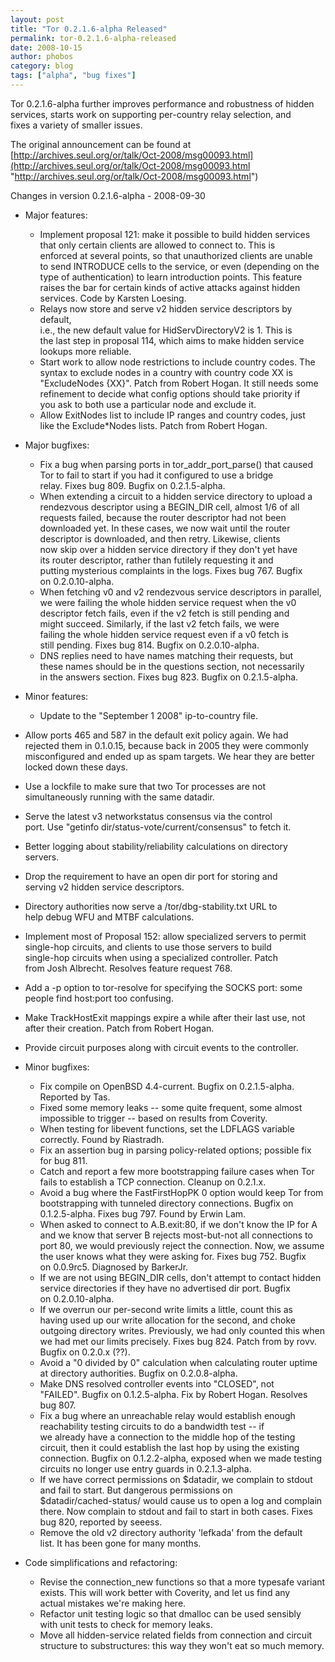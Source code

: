 ```yaml
---
layout: post
title: "Tor 0.2.1.6-alpha Released"
permalink: tor-0.2.1.6-alpha-released
date: 2008-10-15
author: phobos
category: blog
tags: ["alpha", "bug fixes"]
---
```


Tor 0.2.1.6-alpha further improves performance and robustness of hidden  
services, starts work on supporting per-country relay selection, and  
fixes a variety of smaller issues.

The original announcement can be found at  
 [http://archives.seul.org/or/talk/Oct-2008/msg00093.html](http://archives.seul.org/or/talk/Oct-2008/msg00093.html "http://archives.seul.org/or/talk/Oct-2008/msg00093.html")

Changes in version 0.2.1.6-alpha - 2008-09-30

- Major features:

  - Implement proposal 121: make it possible to build hidden services  
 that only certain clients are allowed to connect to. This is  
 enforced at several points, so that unauthorized clients are unable  
 to send INTRODUCE cells to the service, or even (depending on the  
 type of authentication) to learn introduction points. This feature  
 raises the bar for certain kinds of active attacks against hidden  
 services. Code by Karsten Loesing.
  - Relays now store and serve v2 hidden service descriptors by default,  
 i.e., the new default value for HidServDirectoryV2 is 1. This is  
 the last step in proposal 114, which aims to make hidden service  
 lookups more reliable.
  - Start work to allow node restrictions to include country codes. The  
 syntax to exclude nodes in a country with country code XX is  
 "ExcludeNodes {XX}". Patch from Robert Hogan. It still needs some  
 refinement to decide what config options should take priority if  
 you ask to both use a particular node and exclude it.
  - Allow ExitNodes list to include IP ranges and country codes, just  
 like the Exclude\*Nodes lists. Patch from Robert Hogan.
- Major bugfixes:

  - Fix a bug when parsing ports in tor\_addr\_port\_parse() that caused  
 Tor to fail to start if you had it configured to use a bridge  
 relay. Fixes bug 809. Bugfix on 0.2.1.5-alpha.
  - When extending a circuit to a hidden service directory to upload a  
 rendezvous descriptor using a BEGIN\_DIR cell, almost 1/6 of all  
 requests failed, because the router descriptor had not been  
 downloaded yet. In these cases, we now wait until the router  
 descriptor is downloaded, and then retry. Likewise, clients  
 now skip over a hidden service directory if they don't yet have  
 its router descriptor, rather than futilely requesting it and  
 putting mysterious complaints in the logs. Fixes bug 767. Bugfix  
 on 0.2.0.10-alpha.
  - When fetching v0 and v2 rendezvous service descriptors in parallel,  
 we were failing the whole hidden service request when the v0  
 descriptor fetch fails, even if the v2 fetch is still pending and  
 might succeed. Similarly, if the last v2 fetch fails, we were  
 failing the whole hidden service request even if a v0 fetch is  
 still pending. Fixes bug 814. Bugfix on 0.2.0.10-alpha.
  - DNS replies need to have names matching their requests, but  
 these names should be in the questions section, not necessarily  
 in the answers section. Fixes bug 823. Bugfix on 0.2.1.5-alpha.
- Minor features:

  - Update to the "September 1 2008" ip-to-country file.  
 - Allow ports 465 and 587 in the default exit policy again. We had  
 rejected them in 0.1.0.15, because back in 2005 they were commonly  
 misconfigured and ended up as spam targets. We hear they are better  
 locked down these days.
  - Use a lockfile to make sure that two Tor processes are not  
 simultaneously running with the same datadir.
  - Serve the latest v3 networkstatus consensus via the control  
 port. Use "getinfo dir/status-vote/current/consensus" to fetch it.
  - Better logging about stability/reliability calculations on directory  
 servers.
  - Drop the requirement to have an open dir port for storing and  
 serving v2 hidden service descriptors.
  - Directory authorities now serve a /tor/dbg-stability.txt URL to  
 help debug WFU and MTBF calculations.
  - Implement most of Proposal 152: allow specialized servers to permit  
 single-hop circuits, and clients to use those servers to build  
 single-hop circuits when using a specialized controller. Patch  
 from Josh Albrecht. Resolves feature request 768.
  - Add a -p option to tor-resolve for specifying the SOCKS port: some  
 people find host:port too confusing.
  - Make TrackHostExit mappings expire a while after their last use, not  
 after their creation. Patch from Robert Hogan.
  - Provide circuit purposes along with circuit events to the controller.
- Minor bugfixes:

  - Fix compile on OpenBSD 4.4-current. Bugfix on 0.2.1.5-alpha.  
 Reported by Tas.
  - Fixed some memory leaks -- some quite frequent, some almost  
 impossible to trigger -- based on results from Coverity.
  - When testing for libevent functions, set the LDFLAGS variable  
 correctly. Found by Riastradh.
  - Fix an assertion bug in parsing policy-related options; possible fix  
 for bug 811.
  - Catch and report a few more bootstrapping failure cases when Tor  
 fails to establish a TCP connection. Cleanup on 0.2.1.x.
  - Avoid a bug where the FastFirstHopPK 0 option would keep Tor from  
 bootstrapping with tunneled directory connections. Bugfix on  
 0.1.2.5-alpha. Fixes bug 797. Found by Erwin Lam.
  - When asked to connect to A.B.exit:80, if we don't know the IP for A  
 and we know that server B rejects most-but-not all connections to  
 port 80, we would previously reject the connection. Now, we assume  
 the user knows what they were asking for. Fixes bug 752. Bugfix  
 on 0.0.9rc5. Diagnosed by BarkerJr.
  - If we are not using BEGIN\_DIR cells, don't attempt to contact hidden  
 service directories if they have no advertised dir port. Bugfix  
 on 0.2.0.10-alpha.
  - If we overrun our per-second write limits a little, count this as  
 having used up our write allocation for the second, and choke  
 outgoing directory writes. Previously, we had only counted this when  
 we had met our limits precisely. Fixes bug 824. Patch from by rovv.  
 Bugfix on 0.2.0.x (??).
  - Avoid a "0 divided by 0" calculation when calculating router uptime  
 at directory authorities. Bugfix on 0.2.0.8-alpha.
  - Make DNS resolved controller events into "CLOSED", not  
 "FAILED". Bugfix on 0.1.2.5-alpha. Fix by Robert Hogan. Resolves  
 bug 807.
  - Fix a bug where an unreachable relay would establish enough  
 reachability testing circuits to do a bandwidth test -- if  
 we already have a connection to the middle hop of the testing  
 circuit, then it could establish the last hop by using the existing  
 connection. Bugfix on 0.1.2.2-alpha, exposed when we made testing  
 circuits no longer use entry guards in 0.2.1.3-alpha.
  - If we have correct permissions on $datadir, we complain to stdout  
 and fail to start. But dangerous permissions on  
 $datadir/cached-status/ would cause us to open a log and complain  
 there. Now complain to stdout and fail to start in both cases. Fixes  
 bug 820, reported by seeess.
  - Remove the old v2 directory authority 'lefkada' from the default  
 list. It has been gone for many months.
- Code simplifications and refactoring:

  - Revise the connection\_new functions so that a more typesafe variant  
 exists. This will work better with Coverity, and let us find any  
 actual mistakes we're making here.
  - Refactor unit testing logic so that dmalloc can be used sensibly  
 with unit tests to check for memory leaks.
  - Move all hidden-service related fields from connection and circuit  
 structure to substructures: this way they won't eat so much memory.

